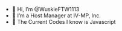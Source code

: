 - 👋 Hi, I’m @WuskieFTW1113
- 👀 I’m a Host Manager at IV-MP, Inc.
- 🌱 The Current Codes I know is Javascript

<!---
WuskieFTW1113/WuskieFTW1113 is a ✨ special ✨ repository because its `README.md` (this file) appears on your GitHub profile.
You can click the Preview link to take a look at your changes.
--->
